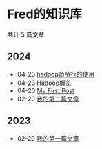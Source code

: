 # Fred的知识库

共计 5 篇文章

## 2024

- 04-23 [hadoop命令行的使用](https://ipfred.github.io/bigdata/hadoop/hadoop%E5%91%BD%E4%BB%A4%E8%A1%8C%E7%9A%84%E4%BD%BF%E7%94%A8/ "2024-04-23 22:01:01")
- 04-23 [Hadoop概览](https://ipfred.github.io/bigdata/hadoop/hadoop%E6%A6%82%E8%A7%88/ "2024-04-23 20:01:01")
- 04-20 [My First Post](https://ipfred.github.io/posts/my-first-post/ "2024-04-20 16:51:10")
- 02-20 [我的第二篇文章](https://ipfred.github.io/posts/second_post/ "2024-02-20 20:14:22")

## 2023

- 02-20 [我的第一篇文章](https://ipfred.github.io/posts/first_post/ "2023-02-20 20:14:22")
